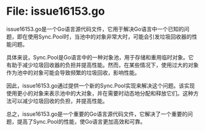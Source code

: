 # File: issue16153.go

issue16153.go是一个Go语言源代码文件，它用于解决Go语言中一个已知的问题，即在使用Sync.Pool时，当池中的对象非常大时，可能会引发垃圾回收器的性能问题。

具体来说，Sync.Pool是Go语言中的一种对象池，用于存储和重用临时对象。它有助于减少垃圾回收器的负担并提高性能。然而，在某些情况下，使用过大的对象作为池中的对象可能会导致频繁的垃圾回收，影响性能。

因此，issue16153.go通过提供一个新的Sync.Pool实现来解决这个问题。该实现使用更小的对象来表示池中的大对象，并在需要时动态地分配和释放它们。这种方法可以减少垃圾回收的负担，并提高性能。

总之，issue16153.go是一个重要的Go语言源代码文件，它解决了一个重要的问题，提高了Sync.Pool的性能，使Go语言更加高效和可靠。

